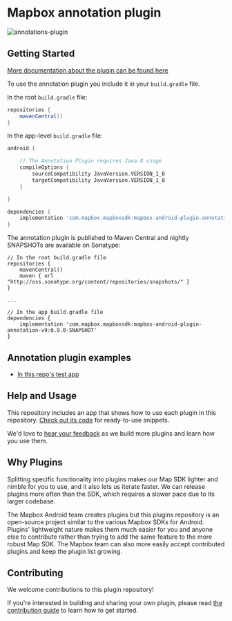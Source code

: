 # Mapbox annotation plugin

![annotations-plugin](https://user-images.githubusercontent.com/2151639/44861322-945d5e00-ac78-11e8-8ccb-883a4a743bcf.gif)

## Getting Started

[More documentation about the plugin can be found here](https://www.mapbox.com/android-docs/plugins/overview/annotation/)

To use the annotation plugin you include it in your `build.gradle` file.

In the root `build.gradle` file:

```groovy
repositories {
    mavenCentral()
}

```

In the app-level `build.gradle` file:

```groovy
android {

	// The Annotation Plugin requires Java 8 usage
	compileOptions {
	    sourceCompatibility JavaVersion.VERSION_1_8
	    targetCompatibility JavaVersion.VERSION_1_8
	}

}

dependencies {
    implementation 'com.mapbox.mapboxsdk:mapbox-android-plugin-annotation-v9:0.8.0'
}
```

The annotation plugin is published to Maven Central and nightly SNAPSHOTs are available on Sonatype:

```
// In the root build.gradle file
repositories {
    mavenCentral()
    maven { url "http://oss.sonatype.org/content/repositories/snapshots/" }
}

...

// In the app build.gradle file
dependencies {
    implementation 'com.mapbox.mapboxsdk:mapbox-android-plugin-annotation-v9:0.9.0-SNAPSHOT'
}
```

## Annotation plugin examples

- [In this repo's test app](https://github.com/mapbox/mapbox-plugins-android/tree/master/app/src/main/java/com/mapbox/mapboxsdk/plugins/testapp/activity/annotation)

## Help and Usage

This repository includes an app that shows how to use each plugin in this repository. [Check out its code](https://github.com/mapbox/mapbox-plugins-android/tree/master/app/src/main/java/com/mapbox/mapboxsdk/plugins/testapp/activity) for ready-to-use snippets.

We'd love to [hear your feedback](https://github.com/mapbox/mapbox-plugins-android/issues) as we build more plugins and learn how you use them.

## Why Plugins

Splitting specific functionality into plugins makes our Map SDK lighter and nimble for you to use, and it also lets us iterate faster. We can release plugins more often than the SDK, which requires a slower pace due to its larger codebase.

The Mapbox Android team creates plugins but this plugins repository is an open-source project similar to the various Mapbox SDKs for Android.
Plugins' lightweight nature makes them much easier for you and anyone else to contribute rather than trying to add the same feature to the more robust Map SDK. The Mapbox team can also more easily accept contributed plugins and keep the plugin list growing.

## Contributing

We welcome contributions to this plugin repository!

If you're interested in building and sharing your own plugin, please read [the contribution guide](https://github.com/mapbox/mapbox-plugins-android/blob/master/CONTRIBUTING.md) to learn how to get started.
